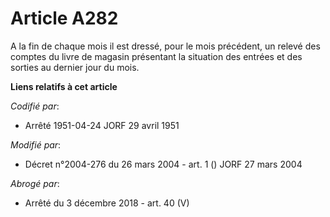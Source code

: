 # Article A282

A la fin de chaque mois il est dressé, pour le mois précédent, un relevé des comptes du livre de magasin présentant la
situation des entrées et des sorties au dernier jour du mois.

**Liens relatifs à cet article**

_Codifié par_:

  - Arrêté 1951-04-24 JORF 29 avril 1951

_Modifié par_:

  - Décret n°2004-276 du 26 mars 2004 - art. 1 () JORF 27 mars 2004

_Abrogé par_:

  - Arrêté du 3 décembre 2018 - art. 40 (V)
